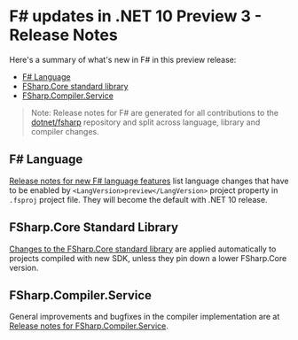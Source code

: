 # F# updates in .NET 10 Preview 3 - Release Notes

Here's a summary of what's new in F# in this preview release:

- [F# Language](#f-language)
- [FSharp.Core standard library](#fsharpcore-standard-library)
- [FSharp.Compiler.Service](#fsharpcompilerservice)

> Note: Release notes for F# are generated for all contributions to the [dotnet/fsharp](https://github.com/dotnet/fsharp) repository and split across language, library and compiler changes.

## F# Language

[Release notes for new F# language features](https://fsharp.github.io/fsharp-compiler-docs/release-notes/Language.html) list language changes that have to be enabled by `<LangVersion>preview</LangVersion>` project property in `.fsproj` project file. They will become the default with .NET 10 release.

## FSharp.Core Standard Library

[Changes to the FSharp.Core standard library](https://fsharp.github.io/fsharp-compiler-docs/release-notes/FSharp.Core.html) are applied automatically to projects compiled with new SDK, unless they pin down a lower FSharp.Core version.

## FSharp.Compiler.Service

General improvements and bugfixes in the compiler implementation are at [Release notes for FSharp.Compiler.Service](https://fsharp.github.io/fsharp-compiler-docs/release-notes/FSharp.Compiler.Service.html).
